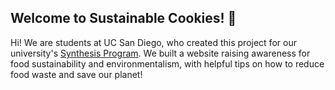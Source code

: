 
## Welcome to Sustainable Cookies! 🍪

Hi! We are students at UC San Diego, who created this project for our university's [Synthesis Program](https://seventh.ucsd.edu/synthesis-program/index.html). 
We built a website raising awareness for food sustainability and environmentalism, with helpful tips on how to reduce food waste and save our planet! 

<!--

**Here are some ideas to get you started:**

🙋‍♀️ A short introduction - what is your organization all about?
🌈 Contribution guidelines - how can the community get involved?
👩‍💻 Useful resources - where can the community find your docs? Is there anything else the community should know?
🍿 Fun facts - what does your team eat for breakfast?
🧙 Remember, you can do mighty things with the power of [Markdown](https://docs.github.com/github/writing-on-github/getting-started-with-writing-and-formatting-on-github/basic-writing-and-formatting-syntax)
-->
